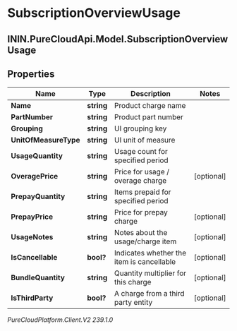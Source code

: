 # SubscriptionOverviewUsage

## ININ.PureCloudApi.Model.SubscriptionOverviewUsage

## Properties

|Name | Type | Description | Notes|
|------------ | ------------- | ------------- | -------------|
| **Name** | **string** | Product charge name | |
| **PartNumber** | **string** | Product part number | |
| **Grouping** | **string** | UI grouping key | |
| **UnitOfMeasureType** | **string** | UI unit of measure | |
| **UsageQuantity** | **string** | Usage count for specified period | |
| **OveragePrice** | **string** | Price for usage / overage charge | [optional] |
| **PrepayQuantity** | **string** | Items prepaid for specified period | |
| **PrepayPrice** | **string** | Price for prepay charge | [optional] |
| **UsageNotes** | **string** | Notes about the usage/charge item | [optional] |
| **IsCancellable** | **bool?** | Indicates whether the item is cancellable | [optional] |
| **BundleQuantity** | **string** | Quantity multiplier for this charge | [optional] |
| **IsThirdParty** | **bool?** | A charge from a third party entity | [optional] |



_PureCloudPlatform.Client.V2 239.1.0_
